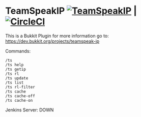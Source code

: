 
TeamSpeakIP [![TeamSpeakIP](https://api.travis-ci.org/T0biii/TeamSpeakIp.svg)](https://travis-ci.org/T0biii/TeamSpeakIp) | [![CircleCI](https://circleci.com/gh/T0biii/TeamSpeakIp/tree/master.svg?style=svg)](https://circleci.com/gh/T0biii/TeamSpeakIp/tree/master)
===========

This is a Bukkit Plugin for more information go to:
https://dev.bukkit.org/projects/teamspeak-ip 


Commands:
```
/ts
/ts help
/ts getip
/ts rl
/ts update
/ts list
/ts rl-filter
/ts cache
/ts cache-off
/ts cache-on
```

Jenkins Server: DOWN

